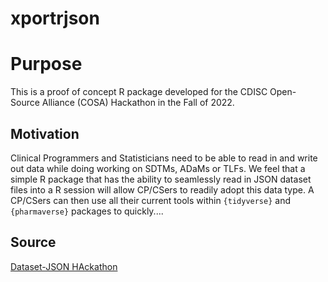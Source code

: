 # xportrjson


# Purpose

This is a proof of concept R package developed for the CDISC Open-Source Alliance (COSA) Hackathon in the Fall of 2022.

## Motivation

Clinical Programmers and Statisticians need to be able to read in and write out data while doing working on SDTMs, ADaMs or TLFs.  We feel that a simple R package that has the ability to seamlessly read in  JSON dataset files into a R session will allow CP/CSers to 
readily adopt this data type.  A CP/CSers can then use all their current tools within `{tidyverse}` and `{pharmaverse}` packages to quickly....

## Source
[Dataset-JSON HAckathon](https://wiki.cdisc.org/display/DSJSONHACK/Dataset-JSON+Hackathon+Home)
